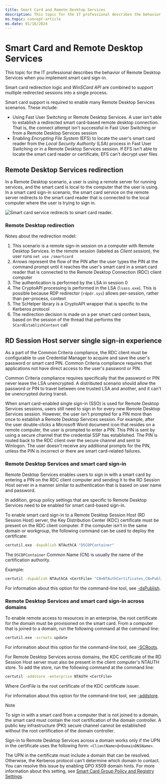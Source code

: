 ```yaml
---
title: Smart Card and Remote Desktop Services
description: This topic for the IT professional describes the behavior of Remote Desktop Services when you implement smart card sign-in.
ms.topic: concept-article
ms.date: 01/16/2024
---
```


# Smart Card and Remote Desktop Services

This topic for the IT professional describes the behavior of Remote Desktop Services when you implement smart card sign-in.

Smart card redirection logic and *WinSCard API* are combined to support multiple redirected sessions into a single process.

Smart card support is required to enable many Remote Desktop Services scenarios. These include:

- Using Fast User Switching or Remote Desktop Services. A user isn't able to establish a redirected smart card-based remote desktop connection. That is, the connect attempt isn't successful in Fast User Switching or from a Remote Desktop Services session
- Enabling *Encrypting File System* (EFS) to locate the user's smart card reader from the *Local Security Authority* (LSA) process in Fast User Switching or in a Remote Desktop Services session. If EFS isn't able to locate the smart card reader or certificate, EFS can't decrypt user files

## Remote Desktop Services redirection

In a Remote Desktop scenario, a user is using a remote server for running services, and the smart card is local to the computer that the user is using. In a smart card sign-in scenario, the smart card service on the remote server redirects to the smart card reader that is connected to the local computer where the user is trying to sign in.

![Smart card service redirects to smart card reader.](images/sc-image101.png)

### Remote Desktop redirection

Notes about the redirection model:

1. This scenario is a remote sign-in session on a computer with Remote Desktop Services. In the remote session (labeled as *Client session*), the user runs `net use /smartcard`
1. Arrows represent the flow of the PIN after the user types the PIN at the command prompt until it reaches the user's smart card in a smart card reader that is connected to the Remote Desktop Connection (RDC) client computer
1. The authentication is performed by the LSA in session 0
1. The CryptoAPI processing is performed in the LSA (`lsass.exe`). This is possible because RDP redirector (`rdpdr.sys`) allows per-session, rather than per-process, context
1. The ScHelper library is a CryptoAPI wrapper that is specific to the Kerberos protocol
1. The redirection decision is made on a per smart card context basis, based on the session of the thread that performs the `SCardEstablishContext` call

## RD Session Host server single sign-in experience

As a part of the Common Criteria compliance, the RDC client must be configurable to use Credential Manager to acquire and save the user's password or smart card PIN. Common Criteria compliance requires that applications not have direct access to the user's password or PIN.

Common Criteria compliance requires specifically that the password or PIN never leave the LSA unencrypted. A distributed scenario should allow the password or PIN to travel between one trusted LSA and another, and it can't be unencrypted during transit.

When smart card-enabled single sign-in (SSO) is used for Remote Desktop Services sessions, users still need to sign in for every new Remote Desktop Services session. However, the user isn't prompted for a PIN more than once to establish a Remote Desktop Services session. For example, after the user double-clicks a Microsoft Word document icon that resides on a remote computer, the user is prompted to enter a PIN. This PIN is sent by using a secure channel that the credential SSP has established. The PIN is routed back to the RDC client over the secure channel and sent to Winlogon. The user doesn't receive any additional prompts for the PIN, unless the PIN is incorrect or there are smart card-related failures.

### Remote Desktop Services and smart card sign-in

Remote Desktop Services enables users to sign in with a smart card by entering a PIN on the RDC client computer and sending it to the RD Session Host server in a manner similar to authentication that is based on user name and password.

In addition, group policy settings that are specific to Remote Desktop Services need to be enabled for smart card-based sign-in.

To enable smart card sign-in to a Remote Desktop Session Host (RD Session Host) server, the Key Distribution Center (KDC) certificate must be present on the RDC client computer. If the computer isn't in the same domain or workgroup, the following command can be used to deploy the certificate:

```cmd
certutil.exe -dspublish NTAuthCA "DSCDPContainer"
```

The `DSCDPContainer` Common Name (CN) is usually the name of the certification authority.

Example:

```cmd
certutil -dspublish NTAuthCA <CertFile> "CN=NTAuthCertificates,CN=Public Key Services,CN=Services,CN=Configuration,DC=engineering,DC=contoso,DC=com"
```

For information about this option for the command-line tool, see [-dsPublish](/previous-versions/windows/it-pro/windows-server-2012-R2-and-2012/cc732443(v=ws.11)#BKMK_dsPublish).

### Remote Desktop Services and smart card sign-in across domains

To enable remote access to resources in an enterprise, the root certificate for the domain must be provisioned on the smart card. From a computer that is joined to a domain, run the following command at the command line:

```cmd
certutil.exe -scroots update
```

For information about this option for the command-line tool, see [-SCRoots](/previous-versions/windows/it-pro/windows-server-2012-R2-and-2012/cc732443(v=ws.11)#BKMK_SCRoots).

For Remote Desktop Services across domains, the KDC certificate of the RD Session Host server must also be present in the client computer's NTAUTH store. To add the store, run the following command at the command line:

```cmd
certutil -addstore -enterprise NTAUTH <CertFile>
```

Where *CertFile* is the root certificate of the KDC certificate issuer.

For information about this option for the command-line tool, see [-addstore](/previous-versions/windows/it-pro/windows-server-2012-R2-and-2012/cc732443(v=ws.11)#BKMK_addstore).

> [!NOTE]
> To sign in with a smart card from a computer that is not joined to a domain, the smart card must contain the root certification of the domain controller. A public key infrastructure (PKI) secure channel cannot be established without the root certification of the domain controller.

Sign-in to Remote Desktop Services across a domain works only if the UPN in the certificate uses the following form: `<ClientName>@<DomainDNSName>`.

The UPN in the certificate must include a domain that can be resolved. Otherwise, the Kerberos protocol can't determine which domain to contact. You can resolve this issue by enabling GPO X509 domain hints. For more information about this setting, see [Smart Card Group Policy and Registry Settings](smart-card-group-policy-and-registry-settings.md).
